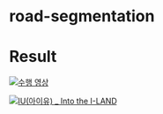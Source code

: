 # road-segmentation

# Result
[![수행 영상](http://img.youtube.com/vi/Yk7zRaQlUJ0&ab_channel=%EA%B9%80%EC%A4%80%ED%98%B8/0.jpg)](https://www.youtube.com/watch?v=Yk7zRaQlUJ0&ab_channel=%EA%B9%80%EC%A4%80%ED%98%B8) 

[![IU(아이유) _ Into the I-LAND](http://img.youtube.com/vi/QYNwbZHmh8g/0.jpg)](https://youtu.be/QYNwbZHmh8g?t=0s) 

